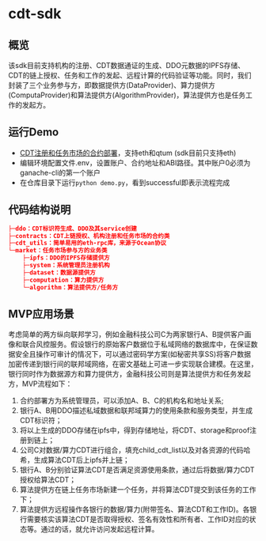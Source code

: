 # cdt-sdk

## 概览

该sdk目前支持机构的注册、CDT数据通证的生成、DDO元数据的IPFS存储、CDT的链上授权、任务和工作的发起、远程计算的代码验证等功能。同时，我们封装了三个业务参与方，即数据提供方(DataProvider)、算力提供方(ComputaProvider)和算法提供方(AlgorithmProvider)，算法提供方也是任务工作的发起方。

## 运行Demo

- [CDT注册和任务市场的合约部署](https://github.com/ownership-labs/cdt-contracts)，支持eth和qtum (sdk目前只支持eth)
- 编辑环境配置文件.env，设置账户、合约地址和ABI路径。其中账户0必须为ganache-cli的第一个账户
- 在仓库目录下运行```python demo.py```，看到successful即表示流程完成

## 代码结构说明

```json
├─ddo：CDT标识符生成、DDO及其service创建
├─contracts：CDT上链授权、机构注册和任务市场的合约类
├─cdt_utils：简单易用的eth-rpc库，来源于Ocean协议
└─market：任务市场参与方的业务类
    ├─ipfs：DDO的IPFS存储提供方
    ├─system：系统管理员注册机构
    ├─dataset：数据源提供方
    ├─computation：算力提供方
    └─algorithm：算法提供方/任务方
```

## MVP应用场景
考虑简单的两方纵向联邦学习，例如金融科技公司C为两家银行A、B提供客户画像和联合风控服务。假设银行的原始客户数据位于私域网络的数据库中，在保证数据安全且操作可审计的情况下，可以通过密码学方案(如秘密共享SS)将客户数据加密传递到银行间的联邦域网络，在密文基础上可进一步实现联合建模。在这里，银行同时作为数据源方和算力提供方，金融科技公司则是算法提供方和任务发起方，MVP流程如下：
1. 合约部署方为系统管理员，可以添加A、B、C的机构名和地址关系;
2. 银行A、B用DDO描述私域数据和联邦域算力的使用条款和服务类型，并生成CDT标识符；
3. 将以上生成的DDO存储在ipfs中，得到存储地址，将CDT、storage和proof注册到链上；
4. 公司C对数据/算力CDT进行组合，填充child_cdt_list以及对各资源的代码哈希，生成算法CDT后上ipfs并上链；
5. 银行A、B分别验证算法CDT是否满足资源使用条款，通过后将数据/算力CDT授权给算法CDT；
6. 算法提供方在链上任务市场新建一个任务，并将算法CDT提交到该任务的工作下；
7. 算法提供方远程操作各银行的数据/算力(附带签名、算法CDT和工作ID)。各银行需要核实该算法CDT是否取得授权、签名有效性和所有者、工作ID对应的状态等。通过的话，就允许访问发起远程计算。

